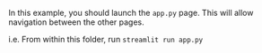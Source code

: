 In this example, you should launch the `app.py` page. This will allow navigation between the other pages.

i.e. From within this folder, run `streamlit run app.py`
